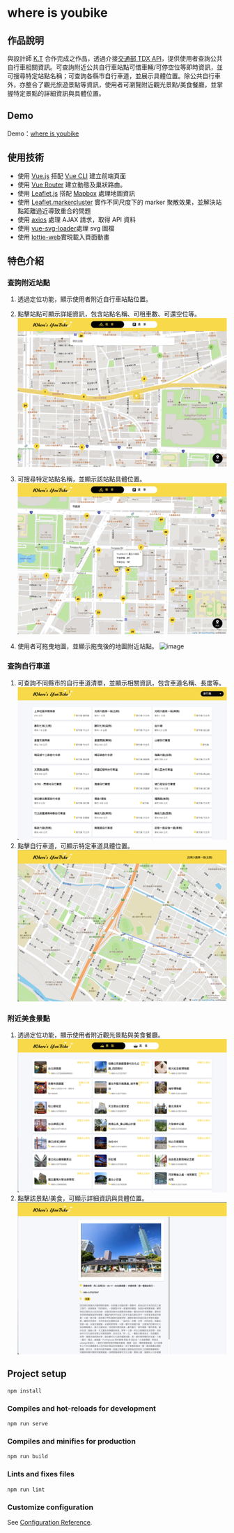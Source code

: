 # where is youbike

## 作品說明

與設計師 [K.T](https://www.behance.net/gallery/131133281/YouBike-Map-Project) 合作完成之作品，透過介接[交通部 TDX API](https://tdx.transportdata.tw/)，提供使用者查詢公共自行車相關資訊。可查詢附近公共自行車站點可借車輛/可停空位等即時資訊，並可搜尋特定站點名稱；可查詢各縣市自行車道，並展示具體位置。除公共自行車外，亦整合了觀光旅遊景點等資訊，使用者可瀏覽附近觀光景點/美食餐廳，並掌握特定景點的詳細資訊與具體位置。

## Demo

<p>
  Demo：<a  href="https://dotsea.github.io/F2E-where-is-you-bike/#/">where is youbike</a>
</p>

## 使用技術

- 使用 [Vue.js](https://vuejs.org/) 搭配 [Vue CLI](https://cli.vuejs.org/) 建立前端頁面
- 使用 [Vue Router](https://router.vuejs.org/) 建立動態及巢狀路由。
- 使用 [Leaflet.js](https://leafletjs.com/) 搭配 [Mapbox](https://www.mapbox.com/) 處理地圖資訊
- 使用 [Leaflet.markercluster](https://github.com/Leaflet/Leaflet.markercluster) 實作不同尺度下的 marker 聚散效果，並解決站點距離過近導致重合的問題
- 使用 [axios](https://github.com/axios/axios) 處理 AJAX 請求，取得 API 資料
- 使用 [vue-svg-loader](https://github.com/visualfanatic/vue-svg-loader)處理 svg 圖檔
- 使用 [lottie-web](https://github.com/airbnb/lottie-web)實現載入頁面動畫

## 特色介紹

### 查詢附近站點

1. 透過定位功能，顯示使用者附近自行車站點位置。
2. 點擊站點可顯示詳細資訊，包含站點名稱、可租車數、可還空位等。
   ![image](https://github.com/DotSea/F2E-where-is-you-bike/blob/main/public/readme-image/readme-1.png)

3. 可搜尋特定站點名稱，並顯示該站點具體位置。
   ![image](https://github.com/DotSea/F2E-where-is-you-bike/blob/main/public/readme-image/readme-2.png)
4. 使用者可拖曳地圖，並顯示拖曳後的地圖附近站點。
   ![image](https://github.com/DotSea/F2E-where-is-you-bike/blob/main/public/readme-image/readme-3.gif)

### 查詢自行車道

1. 可查詢不同縣市的自行車道清單，並顯示相關資訊，包含車道名稱、長度等。
   ![image](https://github.com/DotSea/F2E-where-is-you-bike/blob/main/public/readme-image/readme-4.png)
2. 點擊自行車道，可顯示特定車道具體位置。
   ![image](https://github.com/DotSea/F2E-where-is-you-bike/blob/main/public/readme-image/readme-5.png)

### 附近美食景點

1. 透過定位功能，顯示使用者附近觀光景點與美食餐廳。
   ![image](https://github.com/DotSea/F2E-where-is-you-bike/blob/main/public/readme-image/readme-6.png)
2. 點擊該景點/美食，可顯示詳細資訊與具體位置。
   ![image](https://github.com/DotSea/F2E-where-is-you-bike/blob/main/public/readme-image/readme-7.png)

## Project setup

```
npm install
```

### Compiles and hot-reloads for development

```
npm run serve
```

### Compiles and minifies for production

```
npm run build
```

### Lints and fixes files

```
npm run lint
```

### Customize configuration

See [Configuration Reference](https://cli.vuejs.org/config/).

